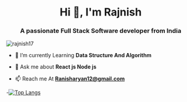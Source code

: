 
<h1 align="center">Hi 👋, I'm Rajnish</h1>
<h3 align="center">A passionate Full Stack Software developer from India</h3>

<p align="left"> <img src="https://komarev.com/ghpvc/?username=rajnish17&label=Profile%20views&color=0e75b6&style=flat" alt="rajnish17" /> </p>

- 🌱 I’m currently Learning **Data Structure And Algorithm**

- 💬 Ask me about **React js Node js**

- 📫 Reach me At **Ranisharyan12@gmail.com**
  
-[![Top Langs](https://github-readme-stats-git-masterrstaa-rickstaa.vercel.app/api/top-langs/?username=rajnish17&layout=compact&langs_count=10)](https://github.com/rajnish17/github-readme-stats)






